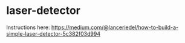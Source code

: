 # laser-detector

Instructions here:
https://medium.com/@lanceriedel/how-to-build-a-simple-laser-detector-5c382f03d994
